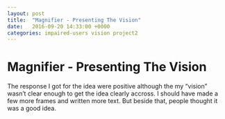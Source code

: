 ```yaml
---
layout: post
title:  "Magnifier - Presenting The Vision"
date:   2016-09-20 14:33:00 +0000
categories: impaired-users vision project2
---
```


# Magnifier - Presenting The Vision

The response I got for the idea were positive although the my “vision” wasn’t clear enough to get the idea clearly accross. I should have made a few more frames and written more text. But beside that, people thought it was a good idea.
